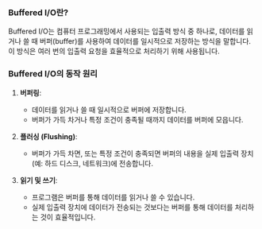 
### Buffered I/O란?

Buffered I/O는 컴퓨터 프로그래밍에서 사용되는 입출력 방식 중 하나로, 데이터를 읽거나 쓸 때 버퍼(buffer)를 사용하여 데이터를 일시적으로 저장하는 방식을 말합니다. 이 방식은 여러 번의 입출력 요청을 효율적으로 처리하기 위해 사용됩니다.

### Buffered I/O의 동작 원리

1. **버퍼링**:
    
    - 데이터를 읽거나 쓸 때 일시적으로 버퍼에 저장합니다.
    - 버퍼가 가득 차거나 특정 조건이 충족될 때까지 데이터를 버퍼에 모읍니다.
2. **플러싱 (Flushing)**:
    
    - 버퍼가 가득 차면, 또는 특정 조건이 충족되면 버퍼의 내용을 실제 입출력 장치(예: 하드 디스크, 네트워크)에 전송합니다.
3. **읽기 및 쓰기**:
    
    - 프로그램은 버퍼를 통해 데이터를 읽거나 쓸 수 있습니다.
    - 실제 입출력 장치에 데이터가 전송되는 것보다는 버퍼를 통해 데이터를 처리하는 것이 효율적입니다.


 